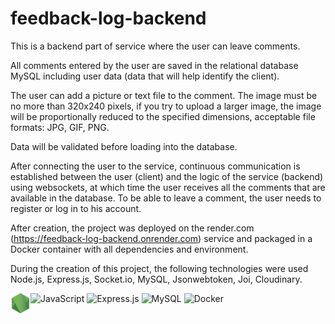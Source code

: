 # feedback-log-backend

This is a backend part of service where the user can leave comments.

All comments entered by the user are saved in the relational database МySQL including user data
(data that will help identify the client).

The user can add a picture or text file to the comment. The image must be no more than 320x240
pixels, if you try to upload a larger image, the image will be proportionally reduced to the
specified dimensions, acceptable file formats: JPG, GIF, PNG.

Data will be validated before loading into the database.

After connecting the user to the service, continuous communication is established between the user
(client) and the logic of the service (backend) using websockets, at which time the user receives
all the comments that are available in the database. To be able to leave a comment, the user needs
to register or log in to his account.

After creation, the project was deployed on the render.com
(https://feedback-log-backend.onrender.com) service and packaged in a Docker container with all
dependencies and environment.

During the creation of this project, the following technologies were used Node.js, Express.js,
Socket.io, MySQL, Jsonwebtoken, Joi, Cloudinary.

![JavaScript](https://img.shields.io/badge/JavaScript-F0DB4F?style=for-the-badge&logo=javascript&logoColor=323330)
![Express.js](https://img.shields.io/badge/Express.js-000000?style=for-the-badge&logo=express&logoColor=white)
![MySQL](https://img.shields.io/badge/MySQL-3E6E93?style=for-the-badge&logo=mysql&logoColor=white)
![Docker](https://img.shields.io/badge/Docker-0091E2?style=for-the-badge&logo=docker&logoColor=white)
<img align="left" alt="Node.js" width="32px" src="https://raw.githubusercontent.com/github/explore/80688e429a7d4ef2fca1e82350fe8e3517d3494d/topics/nodejs/nodejs.png" />
